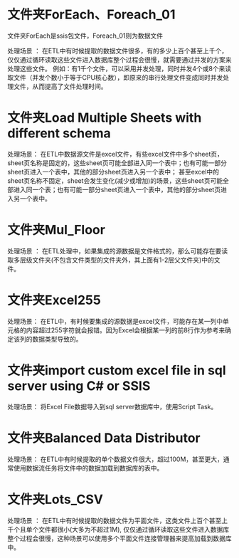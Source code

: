 # 文件夹ForEach、Foreach_01

文件夹ForEach是ssis包文件，Foreach_01则为数据文件

处理场景 ：
在ETL中有时候提取的数据文件很多，有的多少上百个甚至上千个，仅仅通过循环读取这些文件进入数据库整个过程会很慢，就需要通过并发的方案来处理这些文件。
例如：有1千个文件，可以采用并发处理，同时并发4个或8个来读取文件（并发个数小于等于CPU核心数），即原来的串行处理文件变成同时并发处理文件，从而提高了文件处理时间。

# 文件夹Load Multiple Sheets with different schema

处理场景：
在ETL中数据源文件是excel文件，有些excel文件中多个sheet页，sheet页名称是固定的，这些sheet页可能全部进入同一个表中；也有可能一部分sheet页进入一个表中，其他的部分sheet页进入另一个表中；
甚至excel中的sheet页名称不固定，sheet会发生变化(减少或增加)的场景，这些sheet页可能全部进入同一个表；也有可能一部分sheet页进入一个表中，其他的部分sheet页进入另一个表中。

# 文件夹Mul_Floor

处理场景 ：
在ETL处理中，如果集成的源数据是文件格式的，那么可能存在要读取多层级文件夹(不包含文件类型的文件夹外，其上面有1-2层父文件夹)中的文件。

# 文件夹Excel255

处理场景：
在ETL中，有时候要集成的源数据是excel文件，可能存在某一列中单元格的内容超过255字符就会报错。因为Excel会根据某一列的前8行作为参考来确定该列的数据类型导致的。

# 文件夹import custom excel file in sql server using C# or SSIS

处理场景：
将Excel File数据导入到sql server数据库中，使用Script Task。

# 文件夹Balanced Data Distributor

处理场景：
在ETL中有时候提取的单个数据文件很大，超过100M，甚至更大，通常使用数据流任务将文件中的数据加载到数据库的表中。

# 文件夹Lots_CSV

处理场景 ：
在ETL中有时候提取的数据文件为平面文件，这类文件上百个甚至上千个且单个文件都很小(大多为不超过1M),
仅仅通过循环读取这些文件进入数据库整个过程会很慢，这种场景可以使用多个平面文件连接管理器来提高加载到数据库中。


